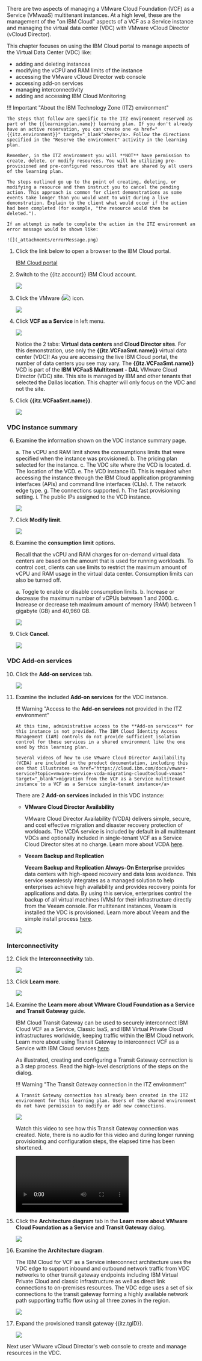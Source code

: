 There are two aspects of managing a VMware Cloud Foundation (VCF) as a Service (VMwaaS) multitenant instances. At a high level, these are the management of the "on IBM Cloud" aspects of a VCF as a Service instance and managing the virtual data center (VDC) with VMware vCloud Director (vCloud Director).

This chapter focuses on using the IBM Cloud portal to manage aspects of the Virtual Data Center (VDC) like:

- adding and deleting instances
- modifying the vCPU and RAM limits of the instance
- accessing the VMware vCloud Director web console
- accessing add-on services
- managing interconnectivity
- adding and accessing IBM Cloud Monitoring

!!! Important "About the IBM Technology Zone (ITZ) environment"

    The steps that follow are specific to the ITZ environment reserved as part of the {{learningplan.name}} learning plan. If you don't already have an active reservation, you can create one <a href="{{itz.environment}}" target="_blank">here</a>. Follow the directions specified in the "Reserve the environment" activity in the learning plan.

    Remember, in the ITZ environment you will **NOT** have permission to create, delete, or modify resources. You will be utilizing pre-provisioned and pre-configured resources that are shared by all users of the learning plan.

    The steps outlined go up to the point of creating, deleting, or modifying a resource and then instruct you to cancel the pending action. This approach is common for client demonstrations as some events take longer than you would want to wait during a live demonstration. Explain to the client what would occur if the action had been completed (for example, "the resource would then be deleted.").

    If an attempt is made to complete the action in the ITZ environment an error message would be shown like:

    ![](_attachments/errorMessage.png)

1. Click the link below to open a browser to the IBM Cloud portal.

    <a href="cloud.ibm.com" target="_blank">IBM Cloud portal</a>

2. Switch to the {{itz.account}} IBM Cloud account.

    ![](_attachments/switchAccount.gif)

3. Click the VMware (![](_attachments/VMicon.png)) icon.   

    ![](_attachments/ip-dashboard-vmware.png)

4. Click **VCF as a Service** in left menu.

    ![](_attachments/ip-vmware-VCFaaS-menu.png)

    Notice the 2 tabs: **Virtual data centers** and **Cloud Director sites**. For this demonstration, use only the **{{itz.VCFaaSmt.name}}** virtual data center (VDC)! As you are accessing the live IBM Cloud portal, the number of data centers you see may vary. The **{{itz.VCFaaSmt.name}}** VCD is part of the **IBM VCFaaS Multitenant - DAL** VMware Cloud Director (VDC) site. This site is managed by IBM and other tenants that selected the Dallas location. This chapter will only focus on the VDC and not the site.

5. Click **{{itz.VCFaaSmt.name}}**.

    ![](_attachments/ip-vmware-VCFaaS-instances.png)

### VDC instance summary 
6. Examine the information shown on the VDC instance summary page.

    a. The vCPU and RAM limit shows the consumptions limits that were specified when the instance was provisioned.
    b. The pricing plan selected for the instance.
    c. The VDC site where the VCD is located.
    d. The location of the VCD.
    e. The VCD instance ID. This is required when accessing the instance through the IBM Cloud application programming interfaces (APIs) and command line interfaces (CLIs).
    f. The network edge type.
    g. The connections supported.
    h. The fast provisioning setting.
    i. The public IPs assigned to the VCD instance.

    ![](_attachments/ip-vmware-VCFaaS-instanceSummary.png)

7. Click **Modify limit**.

    ![](_attachments/ip-vmware-VCFaaS-instanceModifyLimit.png)

8. Examine the **consumption limit** options.

    Recall that the vCPU and RAM charges for on-demand virtual data centers are based on the amount that is used for running workloads. To control cost, clients can use limits to restrict the maximum amount of vCPU and RAM usage in the virtual data center. Consumption limits can also be turned off.

    a. Toggle to enable or disable consumption limits.
    b. Increase or decrease the maximum number of vCPUs between 1 and 2000.
    c. Increase or decrease teh maximum amount of memory (RAM) between 1 gigabyte (GB) and 40,960 GB.

    ![](_attachments/ip-vmware-VCFaaS-instanceModifyLimitOptions.png)

9. Click **Cancel**.

    ![](_attachments/ip-vmware-VCFaaS-instanceModifyLimitCancel.png)
    
### VDC Add-on services
10. Click the **Add-on services** tab.

    ![](_attachments/ip-vmware-VCFaaS-instanceaddOnTabpng.png)

11. Examine the included **Add-on services** for the VDC instance.

    !!! Warning "Access to the **Add-on services** not provided in the ITZ environment"

        At this time, administrative access to the **Add-on services** for this instance is not provided. The IBM Cloud Identity Access Management (IAM) controls do not provide sufficient isolation control for these services in a shared environment like the one used by this learning plan.

        Several videos of how to use VMware Cloud Director Availability (VCDA) are included in the product documentation, including this one that illustrates <a href="https://cloud.ibm.com/docs/vmware-service?topic=vmware-service-vcda-migrating-cloudtocloud-vmaas" target="_blank">migration from the VCF as a Service multitenant instance to a VCF as a Service single-tenant instance</a>

    There are 2 **Add-on services** included in this VDC instance: 
    
    - **VMware Cloud Director Availability**

        VMware Cloud Director Availability (VCDA) delivers simple, secure, and cost effective migration and disaster recovery protection of workloads. The VCDA service is included by default in all multitenant VDCs and optionally included in single-tenant VCF as a Service Cloud Director sites at no charge. Learn more about VCDA <a href="https://cloud.ibm.com/docs/vmware-service?topic=vmware-service-tenant-vcda" target="_blank">here</a>.

    - **Veeam Backup and Replication**

        **Veeam Backup and Replication Always-On Enterprise** provides data centers with high-speed recovery and data loss avoidance. This service seamlessly integrates as a managed solution to help enterprises achieve high availability and provides recovery points for applications and data. By using this service, enterprises control the backup of all virtual machines (VMs) for their infrastructure directly from the Veeam console. For multitenant instances, Veeam is installed the VDC is provisioned. Learn more about Veeam and the simple install process <a href="https://cloud.ibm.com/docs/vmware-service?topic=vmware-service-tenant-veeam" target="_blank">here</a>.

    ![](_videos/ip-vmware-VCFaaS-addOnServices.png)

### Interconnectivity
12. Click the **Interconnectivity** tab.

    ![](_attachments/ip-vmware-VCFaaS-instanceinterconnectivityTab.png)

13. Click **Learn more**.

    ![](_attachments/ip-vmware-VCFaaS-instanceinterconnectivityLearnMoreLink.png)

14. Examine the **Learn more about VMware Cloud Foundation as a Service and Transit Gateway** guide.

    IBM Cloud Transit Gateway can be used to securely interconnect IBM Cloud VCF as a Service, Classic IaaS, and IBM Virtual Private Cloud infrastructures worldwide, keeping traffic within the IBM Cloud network. Learn more about using Transit Gateway to interconnect VCF as a Service with IBM Cloud services <a href="https://cloud.ibm.com/docs/vmware-service?topic=vmware-service-tgw-adding-connections" target="_blank">here</a>.

    As illustrated, creating and configuring a Transit Gateway connection is a 3 step process. Read the high-level descriptions of the steps on the dialog.

    !!! Warning "The Transit Gateway connection in the ITZ environment"

        A Transit Gateway connection has already been created in the ITZ environment for this learning plan. Users of the shared environment do not have permission to modify or add new connections.

    ![](_attachments/ip-vmware-VCFaaS-instanceinterconnectivityLearnMore.png)

    Watch this video to see how this Transit Gateway connection was created. Note, there is no audio for this video and during longer running provisioning and configuration steps, the elapsed time has been shortened.

    ![type:video](./_videos/TransitGateway-CreateAndConfigure-final.mp4)

15. Click the **Architecture diagram** tab in the **Learn more about VMware Cloud Foundation as a Service and Transit Gateway** dialog.

    ![](_attachments/ip-vmware-VCFaaS-instanceinterconnectivityLearnMoreArchTab.png)

16. Examine the **Architecture diagram**.

    The IBM Cloud for VCF as a Service interconnect architecture uses the VDC edge to support inbound and outbound network traffic from VDC networks to other transit gateway endpoints including IBM Virtual Private Cloud and classic infrastructure as well as direct link connections to on-premises resources. The VDC edge uses a set of six connections to the transit gateway forming a highly available network path supporting traffic flow using all three zones in the region.

    ![](_attachments/ip-vmware-VCFaaS-instanceinterconnectivityLearnMoreArchitecture.png)

17. Expand the provisioned transit gateway {{itz.tgID}}.

    ![](_attachments/ip-vmware-VCFaaS-instanceinterconnectivitySummary.png)







Next user VMware vCloud Director's web console to create and manage resources in the VDC.
